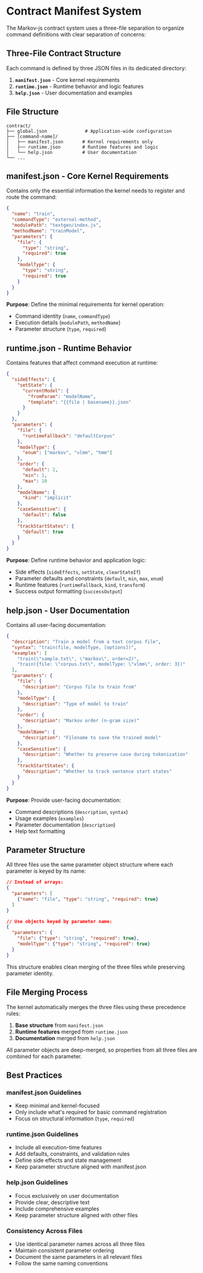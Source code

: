 # Contract Manifest System

The Markov-js contract system uses a three-file separation to organize command definitions with clear separation of concerns:

## Three-File Contract Structure

Each command is defined by three JSON files in its dedicated directory:

1. **`manifest.json`** - Core kernel requirements
2. **`runtime.json`** - Runtime behavior and logic features
3. **`help.json`** - User documentation and examples

## File Structure

```
contract/
├── global.json              # Application-wide configuration
├── [command-name]/
│   ├── manifest.json       # Kernel requirements only
│   ├── runtime.json        # Runtime features and logic
│   └── help.json           # User documentation
└── ...
```

## manifest.json - Core Kernel Requirements

Contains only the essential information the kernel needs to register and route the command:

```json
{
  "name": "train",
  "commandType": "external-method",
  "modulePath": "textgen/index.js",
  "methodName": "trainModel",
  "parameters": {
    "file": {
      "type": "string",
      "required": true
    },
    "modelType": {
      "type": "string",
      "required": true
    }
  }
}
```

**Purpose**: Define the minimal requirements for kernel operation:
- Command identity (`name`, `commandType`)
- Execution details (`modulePath`, `methodName`)
- Parameter structure (`type`, `required`)

## runtime.json - Runtime Behavior

Contains features that affect command execution at runtime:

```json
{
  "sideEffects": {
    "setState": {
      "currentModel": {
        "fromParam": "modelName",
        "template": "{{file | basename}}.json"
      }
    }
  },
  "parameters": {
    "file": {
      "runtimeFallback": "defaultCorpus"
    },
    "modelType": {
      "enum": ["markov", "vlmm", "hmm"]
    },
    "order": {
      "default": 2,
      "min": 1,
      "max": 10
    },
    "modelName": {
      "kind": "implicit"
    },
    "caseSensitive": {
      "default": false
    },
    "trackStartStates": {
      "default": true
    }
  }
}
```

**Purpose**: Define runtime behavior and application logic:
- Side effects (`sideEffects`, `setState`, `clearStateIf`)
- Parameter defaults and constraints (`default`, `min`, `max`, `enum`)
- Runtime features (`runtimeFallback`, `kind`, `transform`)
- Success output formatting (`successOutput`)

## help.json - User Documentation

Contains all user-facing documentation:

```json
{
  "description": "Train a model from a text corpus file",
  "syntax": "train(file, modelType, [options])",
  "examples": [
    "train(\"sample.txt\", \"markov\", order=2)",
    "train({file: \"corpus.txt\", modelType: \"vlmm\", order: 3})"
  ],
  "parameters": {
    "file": {
      "description": "Corpus file to train from"
    },
    "modelType": {
      "description": "Type of model to train"
    },
    "order": {
      "description": "Markov order (n-gram size)"
    },
    "modelName": {
      "description": "Filename to save the trained model"
    },
    "caseSensitive": {
      "description": "Whether to preserve case during tokenization"
    },
    "trackStartStates": {
      "description": "Whether to track sentence start states"
    }
  }
}
```

**Purpose**: Provide user-facing documentation:
- Command descriptions (`description`, `syntax`)
- Usage examples (`examples`)
- Parameter documentation (`description`)
- Help text formatting

## Parameter Structure

All three files use the same parameter object structure where each parameter is keyed by its name:

```json
// Instead of arrays:
{
  "parameters": [
    {"name": "file", "type": "string", "required": true}
  ]
}

// Use objects keyed by parameter name:
{
  "parameters": {
    "file": {"type": "string", "required": true},
    "modelType": {"type": "string", "required": true}
  }
}
```

This structure enables clean merging of the three files while preserving parameter identity.

## File Merging Process

The kernel automatically merges the three files using these precedence rules:

1. **Base structure** from `manifest.json`
2. **Runtime features** merged from `runtime.json`
3. **Documentation** merged from `help.json`

All parameter objects are deep-merged, so properties from all three files are combined for each parameter.

## Best Practices

### manifest.json Guidelines
- Keep minimal and kernel-focused
- Only include what's required for basic command registration
- Focus on structural information (`type`, `required`)

### runtime.json Guidelines
- Include all execution-time features
- Add defaults, constraints, and validation rules
- Define side effects and state management
- Keep parameter structure aligned with manifest.json

### help.json Guidelines
- Focus exclusively on user documentation
- Provide clear, descriptive text
- Include comprehensive examples
- Keep parameter structure aligned with other files

### Consistency Across Files
- Use identical parameter names across all three files
- Maintain consistent parameter ordering
- Document the same parameters in all relevant files
- Follow the same naming conventions